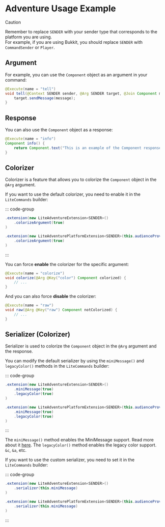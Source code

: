 # Adventure Usage Example

> [!CAUTION]
> Remember to replace `SENDER` with your sender type that corresponds to the platform you are using.    
> For example, if you are using Bukkit, you should replace `SENDER` with `CommandSender` or `Player`.

## Argument

For example, you can use the `Component` object as an argument in your command:

```java
@Execute(name = "tell")
void tell(@Context SENDER sender, @Arg SENDER target, @Join Component message) {
    target.sendMessage(message);
}
```

## Response

You can also use the `Component` object as a response:

```java
@Execute(name = "info")
Component info() {
    return Component.text("This is an example of the Component response.");
}
```

## Colorizer

Colorizer is a feature that allows you to colorize the `Component` object in the `@Arg` argument.

If you want to use the default colorizer, you need to enable it in the `LiteCommands` builder:

::: code-group


```java [Adventure]
.extension(new LiteAdventureExtension<SENDER>()
    .colorizeArgument(true)
)
```

```java [Adventure Platform]
.extension(new LiteAdventurePlatformExtension<SENDER>(this.audienceProvider)
    .colorizeArgument(true)
)
```
:::

You can force **enable** the colorizer for the specific argument:

```java
@Execute(name = "colorize")
void colorize(@Arg @Key("color") Component colorized) {
    // ...
}
```

And you can also force **disable** the colorizer:

```java
@Execute(name = "raw")
void raw(@Arg @Key("raw") Component notColorized) {
    // ...
}
```

## Serializer (Colorizer)

Serializer is used to colorize the `Component` object in the `@Arg` argument and the response.

You can modify the default serializer by using the `miniMessage()` and `legacyColor()` methods in the `LiteCommands` builder:

::: code-group

```java [Adventure]
.extension(new LiteAdventureExtension<SENDER>()
    .miniMessage(true)
    .legacyColor(true)
)
```


```java [Adventure Platform]
.extension(new LiteAdventurePlatformExtension<SENDER>(this.audienceProvider)
    .miniMessage(true)
    .legacyColor(true)
)
```
:::

The `miniMessage()` method enables the MiniMessage support. Read more about it [here](https://docs.advntr.dev/minimessage/).
The `legacyColor()` method enables the legacy color support. `&c`, `&a`, etc.


If you want to use the custom serializer, you need to set it in the `LiteCommands` builder:

::: code-group

```java [Adventure]
.extension(new LiteAdventureExtension<SENDER>()
    .serializer(this.miniMessage)
)
```

```java [Adventure Platform]
.extension(new LiteAdventurePlatformExtension<SENDER>(this.audienceProvider)
    .serializer(this.miniMessage)
)
```
:::